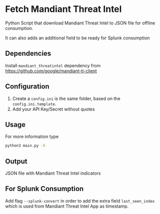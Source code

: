 # Fetch Mandiant Threat Intel

Python Script that download Mandiant Threat Intel to JSON file for offline consumption.

It can also adds an additional field to be ready for Splunk consumption

## Dependencies

Install `mandiant_threatintel` dependency from https://github.com/google/mandiant-ti-client

## Configuration

1. Create a `config.ini` is the same folder, based on the `config.ini.template`.
2. Add your API Key/Secret without quotes

## Usage

For more information type
```bash 
python3 main.py -h
```

## Output

JSON file with Mandiant Threat Intel indicators


## For Splunk Consumption

Add flag `--splunk-convert` in order to add the extra field `last_seen_index` which is used from Mandiant Threat Intel App as timestamp.